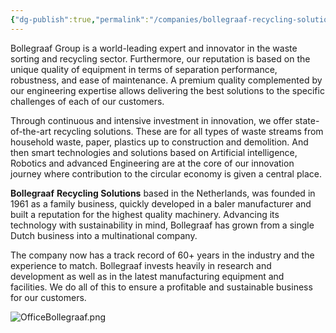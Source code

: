 ```yaml
---
{"dg-publish":true,"permalink":"/companies/bollegraaf-recycling-solutions/","tags":["bollegraaf"],"noteIcon":"lightbulb"}
---
```


Bollegraaf Group is a world-leading expert and innovator in the waste sorting and recycling sector. Furthermore, our reputation is based on the unique quality of equipment in terms of separation performance, robustness, and ease of maintenance. A premium quality complemented by our engineering expertise allows delivering the best solutions to the specific challenges of each of our customers.

Through continuous and intensive investment in innovation, we offer state-of-the-art recycling solutions. These are for all types of waste streams from household waste, paper, plastics up to construction and demolition. And then smart technologies and solutions based on Artificial intelligence, Robotics and advanced Engineering are at the core of our innovation journey where contribution to the circular economy is given a central place.


**Bollegraaf** **Recycling Solutions** based in the Netherlands, was founded in 1961 as a family business, quickly developed in a baler manufacturer and built a reputation for the highest quality machinery. Advancing its technology with sustainability in mind, Bollegraaf has grown from a single Dutch business into a multinational company.

The company now has a track record of 60+ years in the industry and the experience to match. Bollegraaf invests heavily in research and development as well as in the latest manufacturing equipment and facilities. We do all of this to ensure a profitable and sustainable business for our customers.

![OfficeBollegraaf.png](/img/user/IMG/OfficeBollegraaf.png)